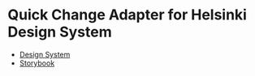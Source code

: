 # Quick Change Adapter for Helsinki Design System

- [Design System](https://hds.hel.fi/)
- [Storybook](https://hds.hel.fi/storybook/react/)
